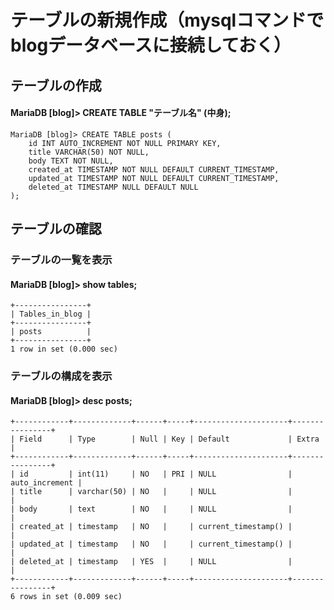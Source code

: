 # テーブルの新規作成（mysqlコマンドでblogデータベースに接続しておく）

## テーブルの作成
#### MariaDB [blog]> CREATE TABLE "テーブル名" (中身);

    MariaDB [blog]> CREATE TABLE posts (
        id INT AUTO_INCREMENT NOT NULL PRIMARY KEY,
        title VARCHAR(50) NOT NULL,
        body TEXT NOT NULL,
        created_at TIMESTAMP NOT NULL DEFAULT CURRENT_TIMESTAMP,
        updated_at TIMESTAMP NOT NULL DEFAULT CURRENT_TIMESTAMP,
        deleted_at TIMESTAMP NULL DEFAULT NULL
    );

## テーブルの確認

### テーブルの一覧を表示
#### MariaDB [blog]> show tables;

    +----------------+
    | Tables_in_blog |
    +----------------+
    | posts          |
    +----------------+
    1 row in set (0.000 sec)

### テーブルの構成を表示
#### MariaDB [blog]> desc posts;

    +------------+-------------+------+-----+---------------------+----------------+
    | Field      | Type        | Null | Key | Default             | Extra          |
    +------------+-------------+------+-----+---------------------+----------------+
    | id         | int(11)     | NO   | PRI | NULL                | auto_increment |
    | title      | varchar(50) | NO   |     | NULL                |                |
    | body       | text        | NO   |     | NULL                |                |
    | created_at | timestamp   | NO   |     | current_timestamp() |                |
    | updated_at | timestamp   | NO   |     | current_timestamp() |                |
    | deleted_at | timestamp   | YES  |     | NULL                |                |
    +------------+-------------+------+-----+---------------------+----------------+
    6 rows in set (0.009 sec)